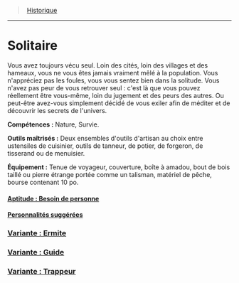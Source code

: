 ﻿>  [Historique](hd_backgrounds.md)

---


# Solitaire

Vous avez toujours vécu seul. Loin des cités, loin des villages et des hameaux, vous ne vous êtes jamais vraiment mêlé à la population. Vous n'appréciez pas les foules, vous vous sentez bien dans la solitude. Vous n'avez pas peur de vous retrouver seul : c'est là que vous pouvez réellement être vous-même, loin du jugement et des peurs des autres. Ou peut-être avez-vous simplement décidé de vous exiler afin de méditer et de découvrir les secrets de l'univers.

**Compétences :** Nature, Survie.

**Outils maîtrisés :** Deux ensembles d'outils d'artisan au choix entre ustensiles de cuisinier, outils de tanneur, de potier, de forgeron, de tisserand ou de menuisier.

**Équipement :** Tenue de voyageur, couverture, boîte à amadou, bout de bois taillé ou pierre étrange portée comme un talisman, matériel de pêche, bourse contenant 10 po.



#### [Aptitude : Besoin de personne](hd_background_solitaire_aptitude_besoin_de_personne.md)



#### [Personnalités suggérées](hd_background_solitaire_personnalites_suggerees.md)



### [Variante : Ermite](hd_background_solitaire_variante_ermite.md)



### [Variante : Guide](hd_background_solitaire_variante_guide.md)



### [Variante : Trappeur](hd_background_solitaire_variante_trappeur.md)

